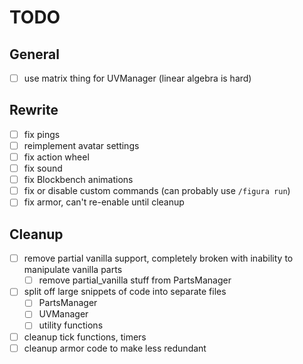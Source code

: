 # TODO

## General
- [ ] use matrix thing for UVManager (linear algebra is hard)

## Rewrite
- [ ] fix pings
- [ ] reimplement avatar settings
- [ ] fix action wheel
- [ ] fix sound
- [ ] fix Blockbench animations
- [ ] fix or disable custom commands (can probably use `/figura run`)
- [ ] fix armor, can't re-enable until cleanup

## Cleanup
- [ ] remove partial vanilla support, completely broken with inability to manipulate vanilla parts
	- [ ] remove partial_vanilla stuff from PartsManager
- [ ] split off large snippets of code into separate files
	- [ ] PartsManager
	- [ ] UVManager
	- [ ] utility functions
- [ ] cleanup tick functions, timers
- [ ] cleanup armor code to make less redundant
